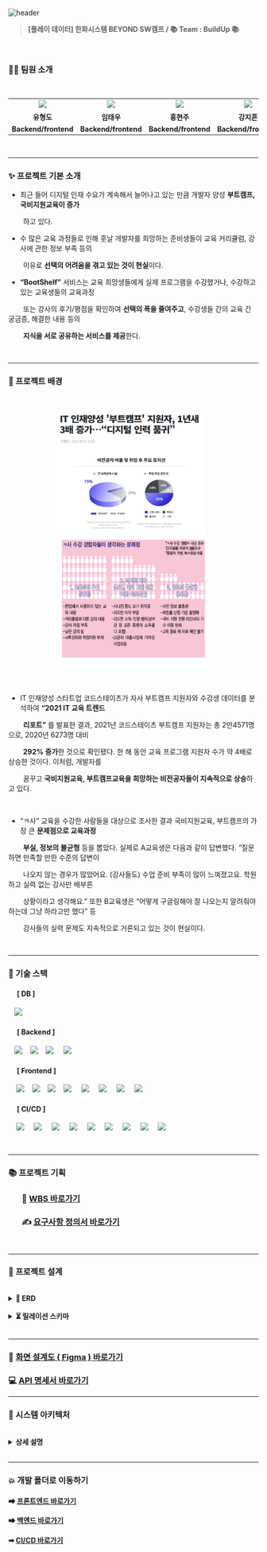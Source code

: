 <br>

![header](https://capsule-render.vercel.app/api?type=Waving&color=541D7A&height=250&section=header&text=BOOTSHELF🌠&desc=BOOTCAMP&descSize=20&descAlign=68&descAlignY=70&fontSize=100&animation=fadeIn&fontColor=ffff)

> **[플레이 데이터] 한화시스템 BEYOND SW캠프 / 📚 Team : BuildUp 📚**

<br>

### 🤼‍♂️ 팀원 소개

<br>

<div align="center"> 
<table>
    <tr>
        <td align="center">
            <a>
            </a>
                <img src="https://github.com/beyond-sw-camp/be02-fin-BuildUp-KMS/assets/148875644/ca888817-d336-44ab-bf4d-1c2333edc63d" width="100px" />
        </td>
        <td align="center">
            <a>
                <img src="https://github.com/hyungdoyou/devops-backend/assets/148875644/0717c52d-9cd1-4d28-9017-db36be05ce60" width="100px" />
            </a>
        </td>
        <td align="center">
            <a>
                <img src="https://github.com/hyungdoyou/devops-backend/assets/148875644/b299ca68-37a3-4633-be62-3e5d4371b137" width="100px" />
            </a>
        </td>
        <td align="center">
            <a>
                <img src="https://github.com/hyungdoyou/devops-backend/assets/148875644/08b8f51c-561b-44c8-9a31-1ab15832e692" width="100px" />
            </a>
        </td>
        <td align="center">
            <a>
                <img src="https://github.com/hyungdoyou/devops-backend/assets/148875644/8c4116c4-46e7-4c94-ba53-bbcac1a6a5cb" width="100px" />
            </a>
        </td>
    </tr>
    <tr>
        <td align="center">
            <b>유형도</b>
        </td>
        <td align="center">
            <b>임태우</b>
        </td>
        <td align="center">
            <b>홍현주</b>
        </td>
        <td align="center">
            <b>강지흔</b>
        </td>
        <td align="center">
            <b>길민석</b>
        </td>
    </tr>
    <tr>
        <td align="center"">
            <b>Backend/frontend</b>
        </td>
        <td align="center">
            <b>Backend/frontend</b>
        </td>
        <td align="center">
            <b>Backend/frontend</b>
        </td>
        <td align="center">
            <b>Backend/frontend</b>
        </td>
        <td align="center">
            <b>Backend/frontend</b>
        </td>
    </tr>
</table>
</div>

<br>

---

### ✨ 프로젝트 기본 소개


- 최근 들어 디지털 인재 수요가 계속해서 늘어나고 있는 만큼 개발자 양성 **부트캠프, 국비지원교육이 증가**

&nbsp;&nbsp;&nbsp;&nbsp;　하고 있다.

- 수 많은 교육 과정들로 인해 훗날 개발자를 희망하는 준비생들이 교육 커리큘럼, 강사에 관한 정보 부족 등의

&nbsp;&nbsp;&nbsp;&nbsp;　이유로 **선택의 어려움을 겪고 있는 것이 현실**이다.

- **“BootShelf”** 서비스는 교육 희망생들에게 실제 프로그램을 수강했거나, 수강하고 있는 교육생들의 교육과정

&nbsp;&nbsp;&nbsp;&nbsp;　또는 강사의 후기/평점을 확인하여 **선택의 폭을 줄여주고**, 수강생들 간의 교육 간 궁금증, 해결한 내용 등의

&nbsp;&nbsp;&nbsp;&nbsp;　**지식을 서로 공유하는 서비스를 제공**한다.

<br>

---

### 🧐 프로젝트 배경

<br>

<div align="center">
<figure class="half">
 <img src="./img/배경-1.png" width=300, height=250>&nbsp;&nbsp;&nbsp;
 <img src="./img/배경-2.png" width=300, height=250>
</figure>
<br/>
</div>

<br>

- IT 인재양성 스타트업 코드스테이츠가 자사 부트캠프 지원자와 수강생 데이터를 분석하여 **“2021 IT 교육 트렌드**

&nbsp;&nbsp;&nbsp;&nbsp;　**리포트”** 를 발표한 결과, 2021년 코드스테이츠 부트캠프 지원자는 총 2만4571명으로, 2020년 6273명 대비 

&nbsp;&nbsp;&nbsp;&nbsp;　**292% 증가**한 것으로 확인됐다. 한 해 동안 교육 프로그램 지원자 수가 약 4배로 상승한 것이다. 이처럼, 개발자를 

&nbsp;&nbsp;&nbsp;&nbsp;　꿈꾸고 **국비지원교육, 부트캠프교육을 희망하는 비전공자들이 지속적으로 상승**하고 있다.

<br>

- “ㅋ사” 교육을 수강한 사람들을 대상으로 조사한 결과 국비지원교육, 부트캠프의 가장 큰 **문제점으로 교육과정**

&nbsp;&nbsp;&nbsp;&nbsp;　**부실, 정보의 불균형** 등을 뽑았다. 실제로 A교육생은 다음과 같이 답변했다. “질문하면 만족할 만한 수준의 답변이 

&nbsp;&nbsp;&nbsp;&nbsp;　나오지 않는 경우가 많았어요. (강사들도) 수업 준비 부족이 많이 느껴졌고요. 학원하고 실력 없는 강사만 배부른

&nbsp;&nbsp;&nbsp;&nbsp;　상황이라고 생각해요.” 또한 B교육생은 “어떻게 구글링해야 잘 나오는지 알려줘야 하는데 그냥 하라고만 했다” 등

&nbsp;&nbsp;&nbsp;&nbsp;　강사들의 실력 문제도 지속적으로 거론되고 있는 것이 현실이다.

<br>

---


### 📌 기술 스택

#### &nbsp;　[ DB ]

&nbsp;&nbsp;&nbsp;<img src="https://img.shields.io/badge/MariaDB-003545?style=flat&logo=MariaDB&logoColor=white"/></a>

#### &nbsp;　[ Backend ]

&nbsp;&nbsp;&nbsp;<img src="https://img.shields.io/badge/Spring Boot-6DB33F?style=flat&logo=springBoot&logoColor=white&color=green"/></a></a>
&nbsp;&nbsp;&nbsp;<img src="https://img.shields.io/badge/Spring Security-6DB33F?style=flat&logo=springsecurity&logoColor=white&color=darkgreen"/></a></a>
&nbsp;&nbsp;&nbsp;<img src="https://img.shields.io/badge/Amazon AWS-232F3E?style=flat&logo=AmazonAWS&logoColor=black&color=orange"/></a></a>
&nbsp;&nbsp;&nbsp;&nbsp;<img src="https://img.shields.io/badge/Amazon S3-569A31?style=flat&logo=Amazon S3&logoColor=white&color=red"/></a></a>

#### &nbsp;　[ Frontend ]

&nbsp;&nbsp;&nbsp;&nbsp;<img src="https://img.shields.io/badge/HTML5-E34F26?style=flat&logo=HTML5&logoColor=white">&nbsp;&nbsp;&nbsp;&nbsp;<img src="https://img.shields.io/badge/CSS-1572B6?style=flat&logo=CSS3&logoColor=white&color=darkblue">&nbsp;&nbsp;&nbsp;&nbsp;<img src="https://img.shields.io/badge/JavaScript-F7DF1E?style=flat&logo=JavaScript&logoColor=black">&nbsp;&nbsp;&nbsp;&nbsp;<img src="https://img.shields.io/badge/Vue-FC08D?style=flat&logo=Vue.js&logoColor=black&color=lightgreen">
&nbsp;&nbsp;&nbsp;&nbsp;<img src="https://img.shields.io/badge/nginx-%23009639.svg?style=flat&logo=nginx&logoColor=white"></a>
&nbsp;&nbsp;&nbsp;&nbsp;<img src="https://img.shields.io/badge/Pinia-0285C9?style=flat&color=dark"></a></a>
&nbsp;&nbsp;&nbsp;&nbsp;<img src="https://img.shields.io/badge/Amazon AWS-232F3E?style=flat&logo=AmazonAWS&logoColor=black&color=orange"/></a></a>
&nbsp;&nbsp;&nbsp;&nbsp;<img src="https://img.shields.io/badge/Amazon S3-569A31?style=flat&logo=Amazon S3&logoColor=white&color=red"/></a></a>

#### &nbsp;　[ CI/CD ]

&nbsp;&nbsp;&nbsp;&nbsp;<img src="https://img.shields.io/badge/GitHub-181717?style=flat&logo=GitHub&logoColor=white&color=black"></a></a>
&nbsp;&nbsp;&nbsp;&nbsp;<img src="https://img.shields.io/badge/Git-F05032?style=flat&logo=Git&logoColor=white&color=ffa500"></a></a>
&nbsp;&nbsp;&nbsp;&nbsp;<img src="https://img.shields.io/badge/Jenkins-D24939?style=flat&logo=jenkins&logoColor=white"/></a></a>
&nbsp;&nbsp;&nbsp;&nbsp;<img src="https://img.shields.io/badge/Docker-2496ED?style=flat&logo=Docker&logoColor=black&color=blue"/></a></a>
&nbsp;&nbsp;&nbsp;&nbsp;<img src="https://img.shields.io/badge/Kubernetes-326CE5?style=flat&logo=Kubernetes&logoColor=blue&color=skyblue"/></a></a>
&nbsp;&nbsp;&nbsp;&nbsp;<img src="https://img.shields.io/badge/Selenium-C21325?style=flat&logo=Selenium&logoColor=black&color=green"/></a></a>
&nbsp;&nbsp;&nbsp;&nbsp;<img src="https://img.shields.io/badge/Jest-C21325?style=flat&logo=Jest&logoColor=black&color=orange"/></a></a>
&nbsp;&nbsp;&nbsp;&nbsp;<img src="https://img.shields.io/badge/JUnit5-25A162?style=flat&logo=JUnit5&logoColor=green&color=red"/></a></a>
&nbsp;&nbsp;&nbsp;&nbsp;<img src="https://img.shields.io/badge/Slack-4A154B?style=flat&logo=Slack&logoColor=yellow&color=purple"/></a></a>

<br>

---

### 📚 프로젝트 기획

### &nbsp;&nbsp;&nbsp;&nbsp;&nbsp;&nbsp; 🔗 [WBS 바로가기](https://docs.google.com/spreadsheets/d/1P9ZJ1jCy1megQmtT3-xhUXCt2b3tVTGE/edit#gid=1297511367)

### &nbsp;&nbsp;&nbsp;&nbsp;&nbsp;&nbsp; ✍ [요구사항 정의서 바로가기](https://docs.google.com/spreadsheets/d/1ZnRru2FoqcQMvPQtX1LrMiSKr2wyKgWh/edit#gid=19011910)

<br>

---

### 📜 프로젝트 설계

<br>

  <details>
    <summary><b>📝 ERD</b></summary></br>
        <img src="./img/★5. ERD_v1.0 (5팀).png">
  </details>

<br>


  <details>
    <summary><b>⏳ 릴레이션 스키마</b></summary></br>
        <img src="./img/★5. 릴레이션 스키마_v1.0 (5팀).png">
  </details>

<br>

---
### 🌈 [화면 설계도 ( Figma ) 바로가기](https://www.figma.com/file/EPxkgc0NKKEkoXUjaHuRRm/BuildUp-%ED%99%94%EB%A9%B4-%EC%84%A4%EA%B3%84%EC%84%9C?type=design&node-id=0-1&mode=design&t=qNlrkmOxFiZFf7ZB-0)

### 💻 [API 명세서 바로가기](https://www.notion.so/API-639ea057342142a180469afce0c6c7d9)

---

### 🚀 시스템 아키텍처

<br>

<details>
<summary><b>상세 설명</b></summary>

<br>

<img src="./img/전체 시스템 아키텍처.png">

#### ➡ 형상관리 : GitHub

- 각각의 브랜치( ex : backend/feature/user/login ) 에서 개발을 완료 후 백엔드 또는 프론트엔드 

&nbsp;&nbsp;&nbsp;&nbsp;　프로젝트를 "Push" 후 “Pull Request” 를 생성한다.

- 생성된 Pull Request를 모든 팀원이 이상이 없는지 확인 후 댓글을 남기고, 모든 팀원이 댓글을 남기면 

&nbsp;&nbsp;&nbsp;&nbsp;　**라벨( frontend, main, gateway, review, board )** 을 달고 Merge 시킨다.

- develop 브랜치에 Merge 시 깃허브는 젠킨스에게 Generic WebHook을 보낸다.

#### ➡ CI/CD 도구 : Jenkins, Slack

- 깃허브로부터 Generic WebHook을 수신한 젠킨스에서는 라벨을 확인하여, 라벨명에 따라 해당하는 파이프라인으로 

&nbsp;&nbsp;&nbsp;&nbsp;　요청이 들어온다.

- 깃 클론 후 각각의 파이프라인 단계별 절차를 진행하며, 절차 진행 간 성공, 실패 여부를 **슬랙 알람**으로 보낸다.

#### ➡ 컨테이너화 플랫폼 : 도커

- 각각의 서비스 수정/개발 시 젠킨스 빌드 번호를 버전으로 하는 도커 이미지를 생성, 도커허브로 

&nbsp;&nbsp;&nbsp;&nbsp;　푸쉬한다.

&nbsp;&nbsp;&nbsp;&nbsp;　🎨 **프론트엔드 : bootshelf-frontend:2.VERSION**

&nbsp;&nbsp;&nbsp;&nbsp;　🚧 **게이트웨이 : bootshelf-gateway:2.VERSION**

&nbsp;&nbsp;&nbsp;&nbsp;　🔖 **메인 서비스 : bootshelf-main:2.VERSION**

&nbsp;&nbsp;&nbsp;&nbsp;　🔖 **후기글 검색 서비스 : bootshelf-review:2.VERSION**

&nbsp;&nbsp;&nbsp;&nbsp;　🔖 **게시글 검색 서비스 : bootshelf-board:2.VERSION**

#### ➡ 컨테이너 오케스트레이션 툴 : 쿠버네티스 (k8s)

- 프론트엔드, 백엔드, Redis 서버는 각각 **Deployment 로 파드를 생성**, DB 서버는 **StatefulSet 으로**

&nbsp;&nbsp;&nbsp;&nbsp;　**Master-Slave를 설정하여 파드를 생성**한다.

- 프론트엔드, 백엔드 파드에는 **HPA(Horizontal Pod Autoscaler) 설정을 통해 리소스를 자동으로 관리**한다.

- 클라이언트는 **LoadBalancer 타입의 서비스**를 통해 프론트엔드 서버에 접근하고, Nginx Reverse Proxy 설정을

&nbsp;&nbsp;&nbsp;&nbsp;　통해 Gateway 서버로 요청을 보낸다.

- Gateway 서버는 요청 URL에 따라 해당하는 Micro Service로 클라이언트의 요청을 보낸다.

<br>
</details>

<br>

---

### 💥 개발 폴더로 이동하기

#### ➡ [프론트엔드 바로가기](https://github.com/beyond-sw-camp/be02-fin-BuildUp-KMS/tree/main/frontend)

#### ➡ [백엔드 바로가기](https://github.com/beyond-sw-camp/be02-fin-BuildUp-KMS/tree/main/backend)

#### ➡ [CI/CD 바로가기](https://github.com/beyond-sw-camp/be02-fin-BuildUp-KMS/tree/main/cicd)